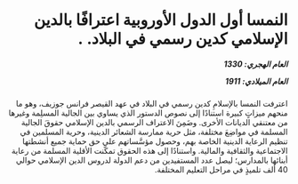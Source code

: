 <h1 dir="rtl">النمسا أول الدول الأوروبية اعترافًا بالدين الإسلامي كدين رسمي في البلاد. .</h1>

<h5 dir="rtl">العام الهجري:  1330

العام الميلادي: 1911

</h5>

<p dir="rtl">اعترفت النمسا بالإسلامِ كدين رسمي في البلاد في عهد القيصر فرانس جوزيف، وهو ما منحهم ميزاتٍ كبيرة استنادًا إلى نصوص الدستور الذي يساوي بين الجالية المسلِمة وغيرها من معتنقي الديانات الأخرى. وضَمِنَ الاعتراف الرسمي بالدين الإسلامي حقوقَ الجالية المسلمة في مواضِعَ مختلفة، مثل حرية ممارسة الشعائر الدينية، وحرية المسلمين في تنظيم الرعاية الدينية الخاصة بهم، وحصول مؤسَّساتهم على حق حماية جميع أنشطتها الاجتماعية والثقافية والمالية. واستنادًا إلى هذه الحقوق تمكَّنت الأقلية المسلمة من رعاية أبنائها بالمدارس؛ ليصل عدد المستفيدين من دعم الدولة لدروس الدين الإسلامي حوالي 40 ألف تلميذٍ في مراحل التعليم المختلفة.</p></br>
